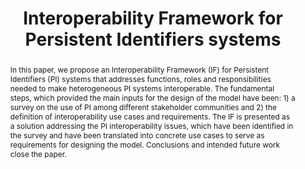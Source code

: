 ---
abstract: 'In this paper, we propose an Interoperability Framework (IF) for Persistent
  Identifiers (PI) systems that addresses functions, roles and responsibilities needed
  to make heterogeneous PI systems interoperable. The fundamental steps, which provided
  the main inputs for the design of the model have been: 1) a survey on the use of
  PI among different stakeholder communities and 2) the definition of interoperability
  use cases and requirements. The IF is presented as a solution addressing the PI
  interoperability issues, which have been identified in the survey and have been
  translated into concrete use cases to serve as requirements for designing the model.
  Conclusions and intended future work close the paper.'
creators:
- Bouquet, Paolo
- Lunghi, Maurizio
- Giaretta, David
- Cirinna, Chiara
- Bazzanella, Barbara
- Bellini, Emanuele
- van Horik, Rene
date: null
document_url: https://services.phaidra.univie.ac.at/api/object/o:293678/download
grand_parent: iPRES
institutions: []
keywords:
- ischool
- toronto
- canada
- persistent identifiers (pi)
- pi domain (pid)
- digital preservation (dp)
- interoperability framework (if)
- reference model
- trust
landing_page_url: https://phaidra.univie.ac.at/o:293678
language: eng
layout: publication
license: CC BY-NC-SA 3.0 AT
notes_url: null
parent: iPRES 2012
presentation_url: null
publication_type: paper
size: 602166
source_name: iPRES
title: Interoperability Framework for Persistent Identifiers systems
year: 2012
---